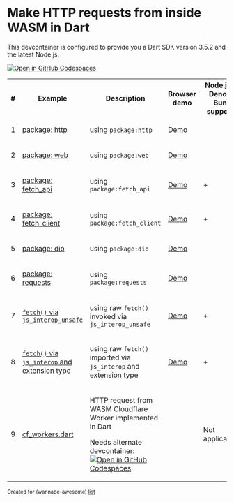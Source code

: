 # Make HTTP requests from inside WASM in Dart

This devcontainer is configured to provide you a Dart SDK version 3.5.2 and the latest Node.js.

[![Open in GitHub Codespaces](https://github.com/codespaces/badge.svg)](https://codespaces.new/wasm-outbound-http-examples/dart)

<table>
<tr>
<th>#</th>
<th>Example</th>
<th>Description</th>
<th>Browser demo</th>
<th>Node.js / Deno / Bun support</th>
</tr>
<tr>
<td>1</td>
<td>

[package: http](browser-package-http/README.md)

</td>
<td>

using `package:http`

</td>
<td>

[Demo](https://wasm-outbound-http-examples.github.io/dart/package-http/)

</td>
<td> </td>
</tr>
<tr>
<td>2</td>
<td>

[package: web](browser-package-web/README.md)

</td>
<td>

using `package:web`

</td>
<td>

[Demo](https://wasm-outbound-http-examples.github.io/dart/package-web/)

</td>
<td> </td>
</tr>
<tr>
<td>3</td>
<td>

[package: fetch_api](browser-and-node-package-fetch-api/README.md)

</td>
<td>

using `package:fetch_api`

</td>
<td>

[Demo](https://wasm-outbound-http-examples.github.io/dart/package-fetch-api/)

</td>
<td> + </td>
</tr>
<tr>
<td>4</td>
<td>

[package: fetch_client](browser-and-node-package-fetch-client/README.md)

</td>
<td>

using `package:fetch_client`

</td>
<td>

[Demo](https://wasm-outbound-http-examples.github.io/dart/package-fetch-client/)

</td>
<td> + </td>
</tr>
<tr>
<td>5</td>
<td>

[package: dio](browser-package-dio/README.md)

</td>
<td>

using `package:dio`

</td>
<td>

[Demo](https://wasm-outbound-http-examples.github.io/dart/package-dio/)

</td>
<td> </td>
</tr>
<tr>
<td>6</td>
<td>

[package: requests](browser-package-requests/README.md)

</td>
<td>

using `package:requests`

</td>
<td>

[Demo](https://wasm-outbound-http-examples.github.io/dart/package-requests/)

</td>
<td> </td>
</tr>
<tr>
<td>7</td>
<td>

[`fetch()` via `js_interop_unsafe`](browser-and-node-js_interop_unsafe-fetch/README.md)

</td>
<td>

using raw `fetch()` invoked via `js_interop_unsafe`

</td>
<td>

[Demo](https://wasm-outbound-http-examples.github.io/dart/js-interop-unsafe-fetch/)

</td>
<td> + </td>
</tr>
<tr>
<td>8</td>
<td>

[`fetch()` via `js_interop` and extension type](browser-and-node-js_interop-extension_type-fetch/README.md)

</td>
<td>

using raw `fetch()` imported via `js_interop` and extension type

</td>
<td>

[Demo](https://wasm-outbound-http-examples.github.io/dart/js-interop-extension-type-fetch/)

</td>
<td> + </td>
</tr>
<tr>
<td>9</td>
<td>

[cf_workers.dart](cloudflare-workers/README.md)

</td>
<td>

HTTP request from WASM Cloudflare Worker implemented in Dart

Needs alternate devcontainer:
[![Open in GitHub Codespaces](https://github.com/codespaces/badge.svg)](https://github.com/codespaces/new/wasm-outbound-http-examples/dart?devcontainer_path=.devcontainer%2Fcf-workers%2Fdevcontainer.json)

</td>
<td>



</td>
<td> Not applicable </td>
</tr>
</table>

<sub>Created for (wannabe-awesome) [list](https://github.com/vasilev/HTTP-request-from-inside-WASM)</sub>
